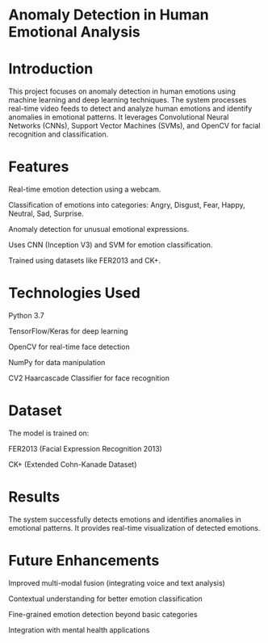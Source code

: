 # Anomaly Detection in Human Emotional Analysis

# Introduction

This project focuses on anomaly detection in human emotions using machine learning and deep learning techniques. The system processes real-time video feeds to detect and analyze human emotions and identify anomalies in emotional patterns. It leverages Convolutional Neural Networks (CNNs), Support Vector Machines (SVMs), and OpenCV for facial recognition and classification.

# Features

Real-time emotion detection using a webcam.

Classification of emotions into categories: Angry, Disgust, Fear, Happy, Neutral, Sad, Surprise.

Anomaly detection for unusual emotional expressions.

Uses CNN (Inception V3) and SVM for emotion classification.

Trained using datasets like FER2013 and CK+.

# Technologies Used

Python 3.7

TensorFlow/Keras for deep learning

OpenCV for real-time face detection

NumPy for data manipulation

CV2 Haarcascade Classifier for face recognition
# Dataset

The model is trained on:

FER2013 (Facial Expression Recognition 2013)

CK+ (Extended Cohn-Kanade Dataset)
# Results

The system successfully detects emotions and identifies anomalies in emotional patterns. It provides real-time visualization of detected emotions.

# Future Enhancements

Improved multi-modal fusion (integrating voice and text analysis)

Contextual understanding for better emotion classification

Fine-grained emotion detection beyond basic categories

Integration with mental health applications
